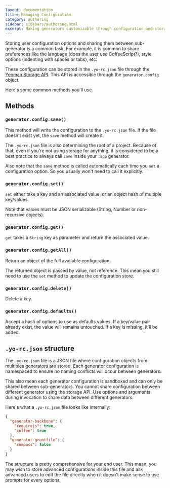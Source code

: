 ```yaml
---
layout: documentation
title: Managing Configuration
category: authoring
sidebar: sidebars/authoring.html
excerpt: Making generators customizable through configuration and storage
---
```


Storing user configuration options and sharing them between sub-generator is a common task. For example, it is common to share preferences like the language (does the user use CoffeeScript?), style options (indenting with spaces or tabs), etc.

These configuration can be stored in the `.yo-rc.json` file through the [Yeoman Storage API](http://yeoman.github.io/generator/Storage.html). This API is accessible through the `generator.config` object.

Here's some common methods you'll use.

## Methods

### `generator.config.save()`

This method will write the configuration to the `.yo-rc.json` file. If the file doesn't exist yet, the `save` method will create it.

The `.yo-rc.json` file is also determining the root of a project. Because of that, even if you're not using storage for anything, it is considered to be a best practice to always call `save` inside your `:app` generator.

Also note that the `save` method is called automatically each time you `set` a configuration option. So you usually won't need to call it explicitly.

### `generator.config.set()`

`set` either take a key and an associated value, or an object hash of multiple key/values.

Note that values must be JSON serializable (String, Number or non-recursive objects).

### `generator.config.get()`

`get` takes a `String` key as parameter and return the associated value.

### `generator.config.getAll()`

Return an object of the full available configuration.

The returned object is passed by value, not reference. This mean you still need to use the `set` method to update the configuration store.

### `generator.config.delete()`

Delete a key.

### `generator.config.defaults()`

Accept a hash of options to use as defaults values. If a key/value pair already exist, the value will remains untouched. If a key is missing, it'll be added.

## `.yo-rc.json` structure

The `.yo-rc.json` file is a JSON file where configuration objects from multiples generators are stored. Each generator configuration is namespaced to ensure no naming conflicts will occur between generators.

This also mean each generator configuration is sandboxed and can only be shared between sub-generators. You cannot share configuration between different generator using the storage API. Use options and arguments during invocation to share data between different generators.

Here's what a `.yo-rc.json` file looks like internally:

```json
{
  "generator-backbone": {
    "requirejs": true,
    "coffee": true
  },
  "generator-gruntfile": {
    "compass": false
  }
}
```

The structure is pretty comprehensive for your end user. This mean, you may wish to store advanced configurations inside this file and ask advanced users to edit the file directly when it doesn't make sense to use prompts for every options.
